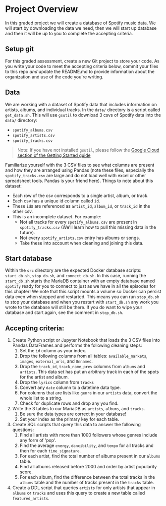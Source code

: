 # Project Overview
In this graded project we will create a database of Spotify music data. We will start by downloading the data we need, then we will start up database and then it will be up to you to complete the accepting criteria.

## Setup git
For this graded assessment, create a new Git project to store your code. As you write your code to meet the accepting criteria below, commit your files to this repo _and_ update the README.md to provide information about the organization and use of the code you're writing.

## Data
We are working with a dataset of Spotify data that includes information on artists, albums, and individual tracks. In the `data/` directory is a script called `get_data.sh`. This will use `gsutil` to download 3 csvs of Spotify data into the `data/` directory:
- `spotify_albums.csv`
- `spotify_artists.csv`
- `spotify_tracks.csv`
>Note: If you have not installed `gsutil`, please follow the [Google Cloud section of the Getting Started guide](/getting-started/README.md)

Familiarize yourself with the 3 CSV files to see what columns are present and how they are arranged using Pandas (note these files, especially the `spotify_tracks.csv` are large and do not load well with excel or other spreadsheet tools. Pandas is your friend here). Things to note about this dataset:
- Each row of the csv corresponds to a single artist, album, or track.
- Each csv has a unique id column called `id`.
- These `id`s are referenced as `artist_id`, `album_id`, or `track_id` in the other csv.
- This is an incomplete dataset. For example:
    - Not all tracks for every `spotify_albums.csv` are present in `spotify_tracks.csv` (We'll learn how to pull this missing data in the future).
    - Not every `spotify_artists.csv` entry has albums or songs.
    - Take these into account when cleaning and joining this data.

## Start database
Within the `src` directory are the expected Docker database scripts: `start_db.sh`, `stop_db.sh`, and `connect_db.sh`. In this case, running the `start_db.sh` starts the MariaDB container with an empty database named `spotify` ready for you to connect to just as we have in all the episodes for this chapter!
We note that this script mounts a volume so Docker can persist data even when stopped and restarted. This means you can run `stop_db.sh` to stop your database and when you restart with `start_db.sh` any work you wrote to the database will still be there. If you do want to wipe your database and start again, see the comment in `stop_db.sh`.

## Accepting criteria:
1. Create Python script or Jupyter Notebook that loads the 3 CSV files into Pandas DataFrames and performs the following cleaning steps:
    1. Set the `id` column as your index.
    1. Drop the following columns from all tables: `available_markets`, `images`, `external_urls`, and `Unnamed`.
    1. Drop the `track_id`, `track_name_prev` columns from `albums` and `artists`. This data set has put an arbitrary track in each of the spots for the artist and album.
    1. Drop the `lyrics` column from `tracks`
    1. Convert any `date` column to a datetime data type.
    1. For columns that are lists like `genre` in our `artists` data, convert the whole list to a string.
    3. Check for duplicate rows and drop any you find.
1. Write the 3 tables to our MariaDB as `artists`, `albums`, and `tracks`. 
    1. Be sure the data types are correct in your database!
    1. Set your index as the primary key for each table.
1. Create SQL scripts that query this data to answer the following questions:
    1. Find all artists with more than 1000 followers whose genres include any form of 'pop'.
    1. Find the average `energy`, `dancibility`, and `tempo` for all tracks and then for each `time_signature`.
    1. For each artist, find the total number of albums present in our `albums` table.
    1. Find all albums released before 2000 and order by artist popularity score. 
    1. For each album, find the difference between the total tracks in the `albums` table and the number of tracks present in the `tracks` table.
1. Create a DDL script that queries `artists` for only artists that appear in `albums` or `tracks` and uses this query to create a new table called `featured_artists`.
